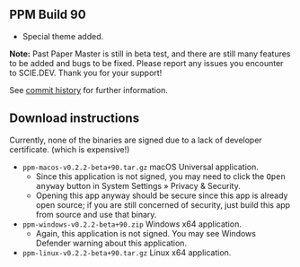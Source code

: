 ## PPM Build 90

- Special theme added.

**Note:** Past Paper Master is still in beta test, and there are still many features to be added and bugs to be fixed. Please report any issues you encounter to SCIE.DEV. Thank you for your support!

See [commit history](https://github.com/SCIEDEV/PastPaperMaster/commits/main) for further information.

## Download instructions

Currently, none of the binaries are signed due to a lack of developer certificate. (which is expensive!)

- `ppm-macos-v0.2.2-beta+90.tar.gz` macOS Universal application.
  - Since this application is not signed, you may need to click the <kbd>Open anyway</kbd> button in System Settings » Privacy & Security.
  - Opening this app anyway should be secure since this app is already open source; if you are still concerned of security, just build this app from source and use that binary.
- `ppm-windows-v0.2.2-beta+90.zip` Windows x64 application.
  - Again, this application is not signed. You may see Windows Defender warning about this application.
- `ppm-linux-v0.2.2-beta+90.tar.gz` Linux x64 application.
